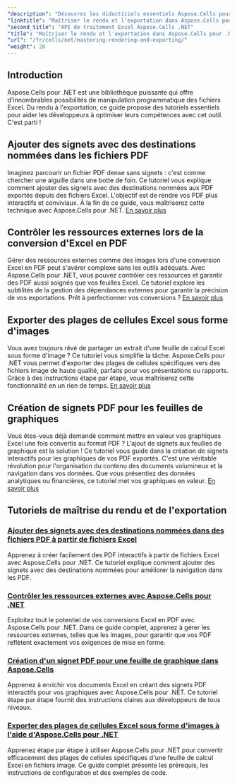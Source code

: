 ```yaml
---
"description": "Découvrez les didacticiels essentiels Aspose.Cells pour .NET, apprenez le rendu, l'exportation, la gestion des ressources, l'ajout de signets et bien plus encore avec nos guides détaillés."
"linktitle": "Maîtriser le rendu et l'exportation dans Aspose.Cells pour .NET"
"second_title": "API de traitement Excel Aspose.Cells .NET"
"title": "Maîtriser le rendu et l'exportation dans Aspose.Cells pour .NET"
"url": "/fr/cells/net/mastering-rendering-and-exporting/"
"weight": 20
---
```


## Introduction

Aspose.Cells pour .NET est une bibliothèque puissante qui offre d'innombrables possibilités de manipulation programmatique des fichiers Excel. Du rendu à l'exportation, ce guide propose des tutoriels essentiels pour aider les développeurs à optimiser leurs compétences avec cet outil. C'est parti !

## Ajouter des signets avec des destinations nommées dans les fichiers PDF  
Imaginez parcourir un fichier PDF dense sans signets : c'est comme chercher une aiguille dans une botte de foin. Ce tutoriel vous explique comment ajouter des signets avec des destinations nommées aux PDF exportés depuis des fichiers Excel. L'objectif est de rendre vos PDF plus interactifs et conviviaux. À la fin de ce guide, vous maîtriserez cette technique avec Aspose.Cells pour .NET. [En savoir plus](./add-bookmarks-with-named-destinations/)

## Contrôler les ressources externes lors de la conversion d'Excel en PDF  
Gérer des ressources externes comme des images lors d'une conversion Excel en PDF peut s'avérer complexe sans les outils adéquats. Avec Aspose.Cells pour .NET, vous pouvez contrôler ces ressources et garantir des PDF aussi soignés que vos feuilles Excel. Ce tutoriel explore les subtilités de la gestion des dépendances externes pour garantir la précision de vos exportations. Prêt à perfectionner vos conversions ? [En savoir plus](./control-external-resources/)

## Exporter des plages de cellules Excel sous forme d'images  
Vous avez toujours rêvé de partager un extrait d'une feuille de calcul Excel sous forme d'image ? Ce tutoriel vous simplifie la tâche. Aspose.Cells pour .NET vous permet d'exporter des plages de cellules spécifiques vers des fichiers image de haute qualité, parfaits pour vos présentations ou rapports. Grâce à des instructions étape par étape, vous maîtriserez cette fonctionnalité en un rien de temps. [En savoir plus](./export-excel-cell-ranges-as-images/)

## Création de signets PDF pour les feuilles de graphiques
Vous êtes-vous déjà demandé comment mettre en valeur vos graphiques Excel une fois convertis au format PDF ? L'ajout de signets aux feuilles de graphique est la solution ! Ce tutoriel vous guide dans la création de signets interactifs pour les graphiques de vos PDF exportés. C'est une véritable révolution pour l'organisation du contenu des documents volumineux et la navigation dans vos données. Que vous présentiez des données analytiques ou financières, ce tutoriel met vos graphiques en valeur. [En savoir plus](./creating-pdf-bookmark-for-chart-sheet/)

## Tutoriels de maîtrise du rendu et de l'exportation
### [Ajouter des signets avec des destinations nommées dans des fichiers PDF à partir de fichiers Excel](./add-bookmarks-with-named-destinations/)
Apprenez à créer facilement des PDF interactifs à partir de fichiers Excel avec Aspose.Cells pour .NET. Ce tutoriel explique comment ajouter des signets avec des destinations nommées pour améliorer la navigation dans les PDF.
### [Contrôler les ressources externes avec Aspose.Cells pour .NET](./control-external-resources/)
Exploitez tout le potentiel de vos conversions Excel en PDF avec Aspose.Cells pour .NET. Dans ce guide complet, apprenez à gérer les ressources externes, telles que les images, pour garantir que vos PDF reflètent exactement vos exigences de mise en forme.
### [Création d'un signet PDF pour une feuille de graphique dans Aspose.Cells](./creating-pdf-bookmark-for-chart-sheet/)
Apprenez à enrichir vos documents Excel en créant des signets PDF interactifs pour vos graphiques avec Aspose.Cells pour .NET. Ce tutoriel étape par étape fournit des instructions claires aux développeurs de tous niveaux.
### [Exporter des plages de cellules Excel sous forme d'images à l'aide d'Aspose.Cells pour .NET](./export-excel-cell-ranges-as-images/)
Apprenez étape par étape à utiliser Aspose.Cells pour .NET pour convertir efficacement des plages de cellules spécifiques d'une feuille de calcul Excel en fichiers image. Ce guide complet présente les prérequis, les instructions de configuration et des exemples de code.